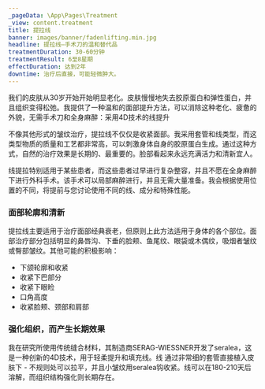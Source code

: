 ```yaml
---
_pageData: \App\Pages\Treatment
_view: content.treatment
title: 提拉线
banner: images/banner/fadenlifting.min.jpg
headline: 提拉线—手术刀的温和替代品
treatmentDuration: 30-60分钟
treatmentResult: 6至8星期
effectDuration: 达到2年
downtime: 治疗后直接，可能轻微肿大。
---
```


我们的皮肤从30岁开始开始明显老化。皮肤慢慢地失去胶原蛋白和弹性蛋白，并且组织变得松弛。我提供了一种温和的面部提升方法，可以消除这种老化、疲惫的外貌，无需手术刀和全身麻醉：采用4D技术的线提升

不像其他形式的皱纹治疗，提拉线不仅仅是收紧面部。我采用套管和线类型，而这类型物质的质量和工艺都非常高，可以刺激身体自身的胶原蛋白生成。通过这种方式，自然的治疗效果是长期的、最重要的。脸部看起来永远充满活力和清新宜人。

线提拉特别适用于某些患者，而这些患者过早进行复杂整容，并且不愿在全身麻醉下进行外科手术。该手术可以局部麻醉进行，并且无需大量准备。我会根据使用位置的不同，将提前与您讨论使用不同的线、成分和特殊性能。

### 面部轮廓和清新

提拉线主要适用于治疗面部经典衰老，但原则上此方法适用于身体的各个部位。面部治疗部分包括明显的鼻唇沟、下垂的脸颊、鱼尾纹、眼袋或木偶纹，吸烟者皱纹或臀部皱纹。其他可能的积极影响：

* 下颌轮廓和收紧
* 收紧下巴部分
* 收紧下眼睑
* 口角高度
* 收紧脸颊、颈部和肩部


### 强化组织，而产生长期效果

我在研究所使用传统缝合材料，其制造商SERAG-WIESSNER开发了seralea，这是一种创新的4D技术，用于轻柔提升和填充线。线 通过非常细的套管直接植入皮肤下 - 不规则处可以拉平，并且小皱纹用seralea钩收紧。线可以在180-210天后溶解，而组织结构强化则长期存在。
